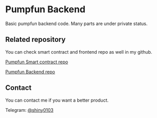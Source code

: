 # Pumpfun Backend 
  Basic pumpfun backend code.
  Many parts are under private status.

## Related repository
  You can check smart contract and frontend repo as well in my github.
  
  [Pumpfun Smart contract repo](https://github.com/0xTan1319/Pumpfun-Smart-Contract)
  
  [Pumpfun Backend repo](https://github.com/0xTan1319/Pump-Fun-FE)

## Contact
  You can contact me if you want a better product.

  Telegram: [@shiny0103](https://t.me/shiny0103)
